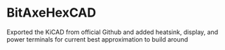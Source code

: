 # BitAxeHexCAD
Exported the KiCAD from official Github and added heatsink, display, and power terminals for current best approximation to build around
